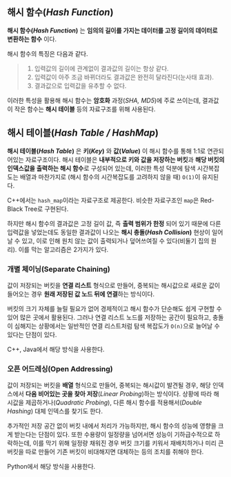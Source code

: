 ## 해시 함수(*Hash Function*)

**해시 함수(*Hash Function*)** 는 **임의의 길이를 가지는 데이터를 고정 길이의 데이터로 변환하는 함수** 이다.

해시 함수의 특징은 다음과 같다.

> 1. 입력값의 길이에 관계없이 결과값의 길이는 항상 같다.
> 2. 입력값이 아주 조금 바뀌더라도 결과값은 완전히 달라진다(눈사태 효과).
> 3. 결과값으로 입력값을 유추할 수 없다.

이러한 특성을 활용해 해시 함수는 **암호화** 과정(*SHA, MD5*)에 주로 쓰이는데, 결과값이 작은 함수는 **해시 테이블** 등의 자료구조를 위해 사용된다.

## 해시 테이블(*Hash Table / HashMap*)

**해시 테이블(*Hash Table*)** 은 **키(*Key*)** 와 **값(*Value*)** 이 해시 함수를 통해 1:1로 연관되어있는 자료구조이다. 해시 테이블은 **내부적으로 키와 값을 저장하는 버킷**과 **해당 버킷의 인덱스값을 출력하는 해시 함수**로 구성되어 있는데, 이러한 특성 덕분에 탐색 시간복잡도는 배열과 마찬가지로 (해시 함수의 시간복잡도를 고려하지 않을 때) `O(1)`이 유지된다.

C++에서는 `hash_map`이라는 자료구조로 제공한다. 비슷한 자료구조인 `map`은 Red-Black Tree로 구현된다.

하지만 해시 함수의 결과값은 고정 길이 값, 즉 **출력 범위가 한정** 되어 있기 때문에 다른 입력값을 넣었는데도 동일한 결과값이 나오는 **해시 충돌(*Hash Collision*)** 현상이 일어날 수 있고, 이로 인해 원치 않는 값이 출력되거나 덮어쓰여질 수 있다(비둘기 집의 원리). 이를 막는 알고리즘은 2가지가 있다.

### 개별 체이닝(Separate Chaining)

값이 저장되는 버킷을 **연결 리스트** 형식으로 만들어, 중복되는 해시값으로 새로운 값이 들어오는 경우 **원래 저장된 값 노드 뒤에 연결**하는 방식이다.

버킷의 크기 자체를 늘릴 필요가 없어 경제적이고 해시 함수가 단순해도 쉽게 구현할 수 있어 많은 곳에서 활용된다. 그러나 연결 리스트 노드를 저장하는 공간이 필요하고, 충돌이 심해지는 상황에서는 일반적인 연결 리스트처럼 탐색 복잡도가 `O(n)`으로 늘어날 수 있다는 단점이 있다.

C++, Java에서 해당 방식을 사용한다.

### 오픈 어드레싱(Open Addressing) 

값이 저장되는 버킷을 **배열** 형식으로 만들어, 중복되는 해시값이 발견될 경우, 해당 인덱스에서 **다음 비어있는 곳을 찾아 저장**(*Linear Probing*)하는 방식이다. 상황에 따라 해시값을 제곱하거나(*Quadratic Probing*), 다른 해시 함수를 적용해서(*Double Hashing*) 대체 인덱스를 찾기도 한다.

추가적인 저장 공간 없이 버킷 내에서 처리가 가능하지만, 해시 함수의 성능에 영향을 크게 받는다는 단점이 있다. 또한 수용량이 일정량을 넘어서면 성능이 기하급수적으로 하락하는데, 이를 막기 위해 일정량 채워진 경우 버킷 크기를 키워서 재배치하거나 미리 큰 버킷을 따로 만들어 기존 버킷이 비대해지면 대체하는 등의 조치를 취해야 한다. 

Python에서 해당 방식을 사용한다.